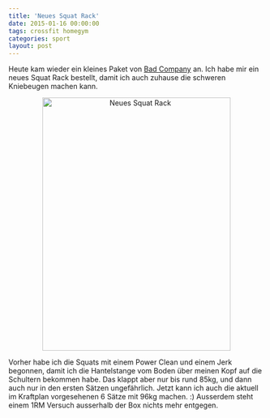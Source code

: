 ```yaml
---
title: 'Neues Squat Rack'
date: 2015-01-16 00:00:00
tags: crossfit homegym
categories: sport
layout: post
---
```

Heute kam wieder ein kleines Paket von [Bad Company][0] an. Ich habe mir ein neues Squat Rack bestellt, damit ich auch zuhause die schweren Kniebeugen machen kann.

<center><a href="https://www.flickr.com/photos/cringe/16106820139" title="Neues Squat Rack by Carsten Ringe, on Flickr"><img src="https://farm8.staticflickr.com/7461/16106820139_3acd50a39f.jpg" width="371" height="500" alt="Neues Squat Rack"></a></center>

Vorher habe ich die Squats mit einem Power Clean und einem Jerk begonnen, damit ich die Hantelstange vom Boden über meinen Kopf auf die Schultern bekommen habe. Das klappt aber nur bis rund 85kg, und dann auch nur in den ersten Sätzen ungefährlich. Jetzt kann ich auch die aktuell im Kraftplan vorgesehenen 6 Sätze mit 96kg machen. :) Ausserdem steht einem 1RM Versuch ausserhalb der Box nichts mehr entgegen.

[0]: http://www.badcompany.biz/

